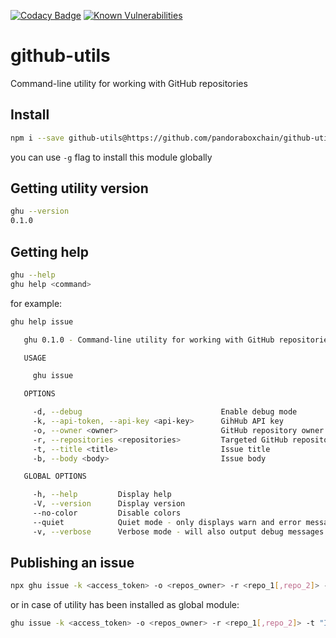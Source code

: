 [![Codacy Badge](https://api.codacy.com/project/badge/Grade/9d9fb572026148c8bb1773ec5b330c7e)](https://www.codacy.com/app/kostysh/github-utils?utm_source=github.com&amp;utm_medium=referral&amp;utm_content=pandoraboxchain/github-utils&amp;utm_campaign=Badge_Grade) [![Known Vulnerabilities](https://snyk.io/test/github/pandoraboxchain/github-utils/badge.svg)](https://snyk.io/test/github/pandoraboxchain/github-utils)

# github-utils
Command-line utility for working with GitHub repositories  

## Install
```sh
npm i --save github-utils@https://github.com/pandoraboxchain/github-utils.git#0.1.1
```
you can use `-g` flag to install this module globally  

## Getting utility version 
```sh
ghu --version
0.1.0
```

## Getting help
```sh
ghu --help
ghu help <command>
```
for example:  
```sh
ghu help issue

   ghu 0.1.0 - Command-line utility for working with GitHub repositories

   USAGE

     ghu issue

   OPTIONS

     -d, --debug                               Enable debug mode                                         optional
     -k, --api-token, --api-key <api-key>      GihHub API key                                            required
     -o, --owner <owner>                       GitHub repository owner                                   required
     -r, --repositories <repositories>         Targeted GitHub repositories (can be coma separated)      required
     -t, --title <title>                       Issue title                                               required
     -b, --body <body>                         Issue body                                                required

   GLOBAL OPTIONS

     -h, --help         Display help
     -V, --version      Display version
     --no-color         Disable colors
     --quiet            Quiet mode - only displays warn and error messages
     -v, --verbose      Verbose mode - will also output debug messages
```

## Publishing an issue
```sh
npx ghu issue -k <access_token> -o <repos_owner> -r <repo_1[,repo_2]> -t "Issue title" -b "Issue body"
```
or in case of utility has been installed as global module:  
```sh
ghu issue -k <access_token> -o <repos_owner> -r <repo_1[,repo_2]> -t "Issue title" -b "Issue body"
```
